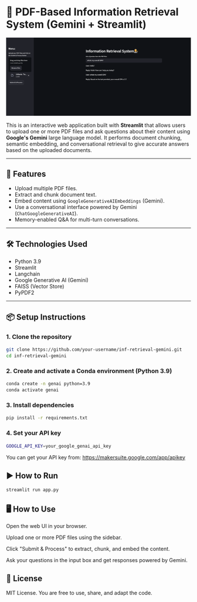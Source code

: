 # 📄 PDF-Based Information Retrieval System (Gemini + Streamlit)

![App Screenshot](ui.png)

This is an interactive web application built with **Streamlit** that allows users to upload one or more PDF files and ask questions about their content using **Google's Gemini** large language model. It performs document chunking, semantic embedding, and conversational retrieval to give accurate answers based on the uploaded documents.

---

## 🚀 Features

- Upload multiple PDF files.
- Extract and chunk document text.
- Embed content using `GoogleGenerativeAIEmbeddings` (Gemini).
- Use a conversational interface powered by Gemini (`ChatGoogleGenerativeAI`).
- Memory-enabled Q&A for multi-turn conversations.

---

## 🛠️ Technologies Used

- Python 3.9
- Streamlit
- Langchain
- Google Generative AI (Gemini)
- FAISS (Vector Store)
- PyPDF2

---

## 📦 Setup Instructions

### 1. Clone the repository

```bash
git clone https://github.com/your-username/inf-retrieval-gemini.git
cd inf-retrieval-gemini
```

### 2. Create and activate a Conda environment (Python 3.9)

```bash
conda create -n genai python=3.9
conda activate genai
```

### 3. Install dependencies

```bash
pip install -r requirements.txt
```

### 4. Set your API key

```bash
GOOGLE_API_KEY=your_google_genai_api_key

```
You can get your API key from: https://makersuite.google.com/app/apikey

## ▶️ How to Run

```bash
streamlit run app.py
```

## 🖥️ How to Use

Open the web UI in your browser.

Upload one or more PDF files using the sidebar.

Click "Submit & Process" to extract, chunk, and embed the content.

Ask your questions in the input box and get responses powered by Gemini.


## 📜 License
MIT License. You are free to use, share, and adapt the code.
